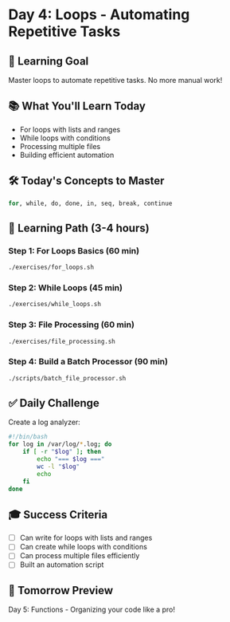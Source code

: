 # Day 4: Loops - Automating Repetitive Tasks

## 🎯 **Learning Goal**
Master loops to automate repetitive tasks. No more manual work!

## 📚 **What You'll Learn Today**
- For loops with lists and ranges
- While loops with conditions
- Processing multiple files
- Building efficient automation

## 🛠️ **Today's Concepts to Master**
```bash
for, while, do, done, in, seq, break, continue
```

## 📖 **Learning Path** (3-4 hours)

### **Step 1**: For Loops Basics (60 min)
```bash
./exercises/for_loops.sh
```

### **Step 2**: While Loops (45 min)
```bash
./exercises/while_loops.sh
```

### **Step 3**: File Processing (60 min)
```bash
./exercises/file_processing.sh
```

### **Step 4**: Build a Batch Processor (90 min)
```bash
./scripts/batch_file_processor.sh
```

## ✅ **Daily Challenge**
Create a log analyzer:
```bash
#!/bin/bash
for log in /var/log/*.log; do
    if [ -r "$log" ]; then
        echo "=== $log ==="
        wc -l "$log"
        echo
    fi
done
```

## 🎓 **Success Criteria**
- [ ] Can write for loops with lists and ranges
- [ ] Can create while loops with conditions
- [ ] Can process multiple files efficiently
- [ ] Built an automation script

## 🚀 **Tomorrow Preview**
Day 5: Functions - Organizing your code like a pro!
